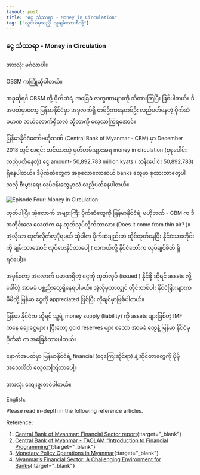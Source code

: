 ```yaml
---
layout: post
title: "ငွေ သံဿရာ - Money in Circulation"
tag: ["လူငယ်မှသည့် လူချမ်းသားစီသို့"]
---
```


### ငွေ သံဿရာ - Money in Circulation

အားလုံး မင်္ဂလာပါ။

OBSM ကကြိုဆိုပါတယ်။

အခုဆိုရင် OBSM တို့ ပိုက်ဆံရဲ့ အခြေခံ လက္ခဏာများကို သိထားကြပြီး ဖြစ်ပါတယ်။ ဒီအပတ်မှာတော့ မြန်မာနိုင်ငံမှာ အခုလက်ရှိ တစ်ဦးကနေတစ်ဦး လည်ပတ်နေတဲ့ ပိုက်ဆံ ပမာဏ ဘယ်လောက်ရှိသလဲ ဆိုတာကို လေ့လာကြရအောင်။

မြန်မာနိုင်ငံတော်ဗဟိုဘဏ် (Central Bank of Myanmar - CBM) မှာ December 2018 တွင် စာရင်း တင်ထားတဲ့ မှတ်တမ်းများအရ money in circulation (စုစုပေါင်း လည်ပတ်နေတဲ့) ငွေ amount- 50,892,783 million kyats ( သန်းပေါင်း 50,892,783) ရှိနေပါတယ်။ ဒီပိုက်ဆံတွေက အခုလောလောဆယ် banks တွေမှာ စုထားတာတွေပါသလို စီးပွားရေး လုပ်ငန်းတွေမှာလဲ လည်ပတ်နေပါတယ်။

<!-- more -->
<img src="http://drive.google.com/uc?export=view&id=1tn8_F5zOF-nR_0W4q7kZcBXzKz1FqCih" alt="Episode Four: Money in Circulation">

ဟုတ်ပါပြီ။ အဲ့လောက် အများကြီး ပိုက်ဆံတွေကို မြန်မာနိုင်ငံရဲ့ ဗဟိုဘဏ် - CBM က ဒီအတိုင်းလေ လေထဲက နေ ထုတ်လုပ်လိုက်တာလား (Does it come from thin air? )။ အဲ့လိုသာ ထုတ်လိုက်လ့ိုရမယ် ဆိုပါက ပိုက်ဆံချည်းဘဲ ထိုင်ထုတ်နေပြီး နိုင်ငံသားတိုင်းကို ချမ်းသာအောင် လုပ်ပေးနိုင်တာပေါ့ ( တကယ်လို့ နိုင်ငံတော်က လုပ်ချင်စိတ် ရှိရင်ပေါ့)။

အမှန်တော့ အဲလောက် ပမာဏရှိတဲ့ ငွေကို ထုတ်လုပ် (issued ) နိုင်ဖို့ ဆိုရင် assets လို့ခေါ်တဲ့ အာမခံ ပစ္စည်းတွေရှိနေရပါမယ်။ အဲ့လိုမှသာလျှင် တိုင်းတစ်ပါး နိုင်ငံခြားများက မိမိတို့ မြန်မာ ငွေကို appreciated ဖြစ်ပြီး လိုချင်မှာဖြစ်ပါတယ်။

မြန်မာ နိုင်ငံက ဆိုရင် သူ့ရဲ့ money supply (liability) ကို assets များဖြစ်တဲ့ IMF ကနေ ချေးငွေများ ၊ ပြီးတော့ gold reserves များ စသော အာမခံ တွေနဲ့ မြန်မာ နိုင်ငံမှ ပိုက်ဆံ က အခြေခံထားပါတယ်။

နောက်အပတ်မှာ မြန်မာနိုင်ငံရဲ့ financial (ငွေကြေးဆိုင်ရာ) နဲ့ ဆိုင်တာတွေကို ပိုမို အသေးစိတ် လေ့လာကြတာပေါ့။

အားလုံး ကျေးဇူးတင်ပါတယ်။

English:

Please read in-depth in the following reference articles.

Reference:

1. [Central Bank of Myanmar: Financial Sector report](https://www.csostat.gov.mm/eGDDS/CBM_Financial_Sector.pdf){:target="_blank"}
2. [Central Bank of Myanmar - TAOLAM “Introduction to Financial Programming”](https://www.imf.org/external/region/tlm/rr/pdf/monetarystatistics.pdf){:target="_blank"}
3. [Monetary Policy Operations in Myanmar](https://www.imf.org/external/region/tlm/rr/pdf/Dec06.pdf){:target="_blank"}
4. [Myanmar’s Financial Sector: A Challenging Environment for Banks](https://www.giz.de/en/downloads/giz2016-en-Banking_Report.pdf){:target="_blank"}
